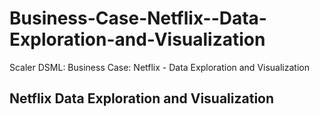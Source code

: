 # Business-Case-Netflix--Data-Exploration-and-Visualization
Scaler DSML: Business Case: Netflix - Data Exploration and Visualization
## Netflix Data Exploration and Visualization

